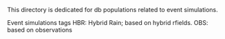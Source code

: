 This directory is dedicated for db populations related to event simulations.

Event simulations tags
    HBR: Hybrid Rain; based on hybrid rfields.
    OBS: based on observations
